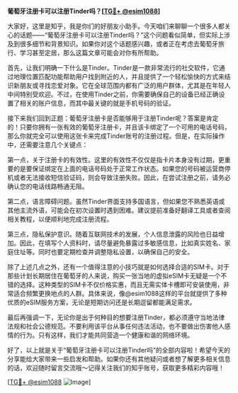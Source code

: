 **葡萄牙注册卡可以注册Tinder吗？[[TG💪+ @esim1088](https://t.me/s/esim1088)]**

大家好，这里是知乎，我是你们的好朋友小助手。今天咱们来聊聊一个很多人都关心的话题——“葡萄牙注册卡可以注册Tinder吗？”这个问题看似简单，但实际上涉及到很多细节和背景知识。如果你对这个话题感兴趣，或者正在考虑去葡萄牙旅行、学习甚至定居，那么这篇文章可能会对你有所帮助。

首先，让我们明确一下什么是Tinder。Tinder是一款非常流行的社交软件，它通过地理位置匹配功能帮助用户找到附近的人，并且提供了一个轻松愉快的方式来结识新朋友或寻找恋爱对象。它在全球范围内都有广泛的用户群体，尤其是在年轻人中间特别受欢迎。不过，在使用Tinder之前，你需要确保自己的设备已经正确设置了相关的账户信息，而其中最关键的就是手机号码的验证。

接下来我们回到正题：葡萄牙注册卡是否能够用于注册Tinder呢？答案是肯定的！只要你拥有一张有效的葡萄牙注册卡，并且该卡绑定了一个可用的电话号码，那么你就完全可以使用这张卡来完成Tinder账号的注册过程。但是，在实际操作中，还需要注意几个关键点：

第一点，关于注册卡的有效性。这里的有效性不仅仅是指卡片本身没有过期，更重要的是要保证绑定在上面的电话号码处于正常工作状态。如果您的号码被运营商停机或者无法接收短信验证码，则会导致注册失败。因此，在尝试注册之前，请务必确认您的电话线路畅通无阻。

第二点，语言障碍问题。虽然Tinder界面支持多国语言，但如果您不熟悉英语或其他主流外语，可能会在初次设置时遇到困难。建议提前准备好翻译工具或者查阅相关教程，以便顺利地完成注册流程。

第三点，隐私保护意识。随着互联网技术的发展，个人信息泄露的风险也日益增加。因此，在填写个人资料时，请尽量避免暴露过多敏感信息，比如真实姓名、家庭住址等。同时也要定期检查并调整隐私设置，以确保自己的安全。

除了上述几点之外，还有一个值得注意的小技巧就是如何选择合适的SIM卡。对于那些计划长期居住在葡萄牙的人来说，购买一张当地的虚拟eSIM卡无疑是一个不错的选择。这种类型的SIM卡不仅价格实惠，而且无需实体卡槽即可安装使用，非常适合频繁更换地点的人群。具体来说，像@esim1088这样的平台就提供了多种优质的eSIM服务方案，无论是短期访问还是长期逗留都能满足需求。

最后再强调一下，无论你是出于何种目的想要注册Tinder，都必须遵守当地法律法规和社会公德规范。不要利用该平台从事任何违法活动，也不要做出伤害他人感情的行为。只有这样，我们才能共同营造一个健康和谐的网络环境。

好了，以上就是关于“葡萄牙注册卡可以注册Tinder吗”的全部内容啦！希望今天的分享能给大家带来一些启发和帮助。如果你还有其他疑问或者想了解更多相关信息的话，欢迎随时留言交流哦～记得关注我们的知乎账号，获取更多精彩内容哦！

[[TG💪+ @esim1088](https://t.me/s/esim1088) ![Image](https://i.postimg.cc/4NQfJmqS/Snipaste-2025-05-13-00-14-12.png)]